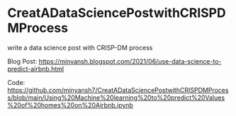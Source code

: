 # CreatADataSciencePostwithCRISPDMProcess
 write a data science post with CRISP-DM process

Blog Post:
https://minyansh.blogspot.com/2021/06/use-data-science-to-predict-airbnb.html

Code:
https://github.com/minyansh7/CreatADataSciencePostwithCRISPDMProcess/blob/main/Using%20Machine%20learning%20to%20predict%20Values%20of%20homes%20on%20Airbnb.ipynb

